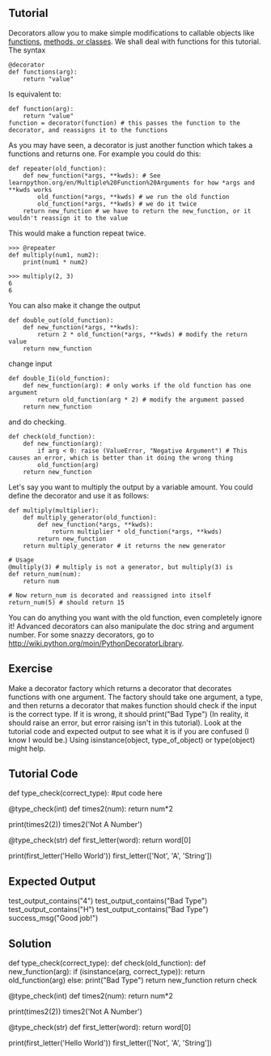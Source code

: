 Tutorial
--------

Decorators allow you to make simple modifications to callable objects like [functions](http://www.learnpython.org/en/Functions ""), [methods, or classes](http://www.learnpython.org/en/Classes%20and%20Objects ""). We shall deal with functions for this tutorial. The syntax

    @decorator
    def functions(arg):
        return "value"

Is equivalent to:

    def function(arg):
        return "value"
    function = decorator(function) # this passes the function to the decorator, and reassigns it to the functions

As you may have seen, a decorator is just another function which takes a functions and returns one. For example you could do this:

    def repeater(old_function):
        def new_function(*args, **kwds): # See learnpython.org/en/Multiple%20Function%20Arguments for how *args and **kwds works
            old_function(*args, **kwds) # we run the old function
            old_function(*args, **kwds) # we do it twice
        return new_function # we have to return the new_function, or it wouldn't reassign it to the value

This would make a function repeat twice.

    >>> @repeater
    def multiply(num1, num2):
        print(num1 * num2)

    >>> multiply(2, 3)
    6
    6

You can also make it change the output

    def double_out(old_function):
        def new_function(*args, **kwds):
            return 2 * old_function(*args, **kwds) # modify the return value
        return new_function

change input

    def double_Ii(old_function):
        def new_function(arg): # only works if the old function has one argument
            return old_function(arg * 2) # modify the argument passed
        return new_function

and do checking.

    def check(old_function):
        def new_function(arg):
            if arg < 0: raise (ValueError, "Negative Argument") # This causes an error, which is better than it doing the wrong thing
            old_function(arg)
        return new_function

Let's say you want to multiply the output by a variable amount. You could define the decorator and use it as follows: 

    def multiply(multiplier):
        def multiply_generator(old_function):
            def new_function(*args, **kwds):
                return multiplier * old_function(*args, **kwds)
            return new_function
        return multiply_generator # it returns the new generator
    
    # Usage
    @multiply(3) # multiply is not a generator, but multiply(3) is
    def return_num(num):
        return num
        
    # Now return_num is decorated and reassigned into itself
    return_num(5) # should return 15

 You can do anything you want with the old function, even completely ignore it! Advanced decorators can also manipulate the doc string and argument number.
For some snazzy decorators, go to <http://wiki.python.org/moin/PythonDecoratorLibrary>.

Exercise
--------
Make a decorator factory which returns a decorator that decorates functions with one argument. The factory should take one argument, a type, and then returns a decorator that makes function should check if the input is the correct type. If it is wrong, it should print("Bad Type") (In reality, it should raise an error, but error raising isn't in this tutorial). Look at the tutorial code and expected output to see what it is if you are confused (I know I would be.) Using isinstance(object, type_of_object) or type(object) might help.

Tutorial Code
-------------
def type_check(correct_type):
    #put code here

@type_check(int)
def times2(num):
    return num*2

print(times2(2))
times2('Not A Number')

@type_check(str)
def first_letter(word):
    return word[0]

print(first_letter('Hello World'))
first_letter(['Not', 'A', 'String'])


Expected Output
---------------

test_output_contains("4")
test_output_contains("Bad Type")
test_output_contains("H")
test_output_contains("Bad Type")
success_msg("Good job!")

Solution
--------

def type_check(correct_type):
    def check(old_function):
        def new_function(arg):
            if (isinstance(arg, correct_type)):
                return old_function(arg)
            else:
                print("Bad Type")
        return new_function
    return check

@type_check(int)
def times2(num):
    return num*2

print(times2(2))
times2('Not A Number')

@type_check(str)
def first_letter(word):
    return word[0]

print(first_letter('Hello World'))
first_letter(['Not', 'A', 'String'])
